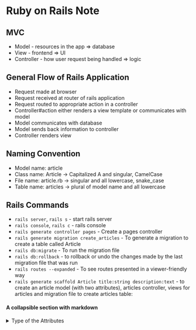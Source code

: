 # Ruby on Rails Note

## MVC 
- Model - resources in the app => database 
- View - frontend => UI
- Controller - how user request being handled => logic

## General Flow of Rails Application
- Request made at browser
- Request received at router of rails application
- Request routed to appropriate action in a controller
- Controller#action either renders a view template or communicates with model
- Model communicates with database
- Model sends back information to controller
- Controller renders view

## Naming Convention
- Model name: article
- Class name: Article -> Capitalized A and singular, CamelCase
- File name: article.rb -> singular and all lowercase, snake_case
- Table name: articles -> plural of model name and all lowercase

## Rails Commands
- `rails server`, `rails s` - start rails server
- `rails console`, `rails c` - rails console
- `rails generate controller pages` - Create a pages controller 
- `rails generate migration create_articles` - To generate a migration to create a table called Article
- `rails db:migrate` - To run the migration file
- `rails db:rollback` - to rollback or undo the changes made by the last migration file that was run
- `rails routes --expanded` - To see routes presented in a viewer-friendly way
- `rails generate scaffold Article title:string description:text` - to create an article model (with two attributes), articles controller, views for articles and migration file to create articles table:

#### A collapsible section with markdown
<details>
  <summary>Type of the Attributes </summary>
  
```ruby
  :string - used for small data types such as a title
  :text - used for longer pieces of textual data such as a paragraph
  :integer - used for storing whole numbers
  :binary - used for storing data such as images, audio or video
  :boolean - used for storing true and false values
  :date - used for storing date
  :datetime - used for storing the date and time in a single column
  :timestamp - used for storing the data and time in a single column but converted to UTC and convert back
  :decimal - used for storing decimals
  :float - used for storing decimals, when you do not care about the precision of the number since it rounds
  :primary_key - used for storing a unique key that can uniquely identify each row in a table
```
</details>

